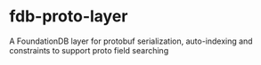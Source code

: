 # fdb-proto-layer
A FoundationDB layer for protobuf serialization, auto-indexing and constraints to support proto field searching
